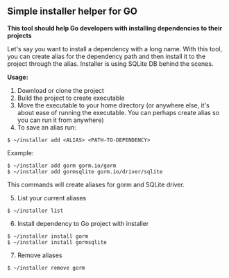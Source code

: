 ## Simple installer helper for GO

**This tool should help Go developers with installing dependencies to their projects**

Let's say you want to install a dependency with a long name. With this tool, you can create alias for the dependency path and then install it to the project through the alias. Installer is using SQLite DB behind the scenes.

**Usage:**

1. Download or clone the project
2. Build the project to create executable
3. Move the executable to your home directory (or anywhere else, it's about ease of running the executable. You can perhaps create alias so you can run it from anywhere)
4. To save an alias run:

```
$ ~/installer add <ALIAS> <PATH-TO-DEPENDENCY>
```

Example:

```
$ ~/installer add gorm gorm.io/gorm
$ ~/installer add gormsqlite gorm.io/driver/sqlite
```

This commands will create aliases for gorm and SQLite driver.

5. List your current aliases

```
$ ~/installer list
```

6. Install dependency to Go project with installer

```
$ ~/installer install gorm
$ ~/installer install gormsqlite
```

7. Remove aliases

```
$ ~/installer remove gorm
```
